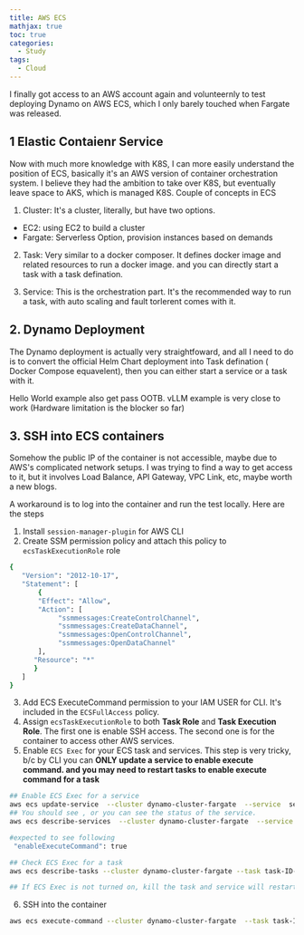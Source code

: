 ```yaml
---
title: AWS ECS
mathjax: true
toc: true
categories:
  - Study
tags:
  - Cloud
---
```


I finally got access to an AWS account again and volunteernly to test deploying Dynamo on AWS ECS, which I only barely touched when Fargate was released.  

## 1 Elastic Contaienr Service
Now with much more knowledge with K8S, I can more easily understand the position of ECS, basically it's an AWS version of container orchestration system. I believe they had the ambition to take over K8S, but eventually leave space to AKS, which is managed K8S.
Couple of concepts in ECS
1. Cluster: It's a cluster, literally, but have two options.
- EC2: using EC2 to build a cluster
- Fargate: Serverless Option, provision instances based on demands

2. Task: Very similar to a docker composer. It defines docker image and related resources to run a docker image. and you can directly start a task with a task defination. 

3. Service: This is the orchestration part. It's the recommended way to run a task, with auto scaling and fault torlerent comes with it. 

## 2. Dynamo Deployment
The Dynamo deployment is actually very straightfoward, and all I need to do is to convert the official Helm Chart deployment into Task defination ( Docker Compose equavelent), then you can either start a service or a task with it.

Hello World example also get pass OOTB. vLLM example is very close to work (Hardware limitation is the blocker so far)

## 3. SSH into ECS containers
Somehow the public IP of the container is not accessible, maybe due to AWS's complicated network setups. I was trying to find a way to get access to it, but it involves Load Balance, API Gateway, VPC Link, etc, maybe worth a new blogs.

A workaround is to log into the container and run the test locally. Here are the steps
1. Install `session-manager-plugin` for AWS CLI
2. Create SSM permission policy and attach this policy to `ecsTaskExecutionRole` role
```sh
{
   "Version": "2012-10-17",
   "Statement": [
       {
       "Effect": "Allow",
       "Action": [
            "ssmmessages:CreateControlChannel",
            "ssmmessages:CreateDataChannel",
            "ssmmessages:OpenControlChannel",
            "ssmmessages:OpenDataChannel"
       ],
      "Resource": "*"
      }
   ]
}
```
3. Add ECS ExecuteCommand permission to your IAM USER for CLI. It's included in the `ECSFullAccess` policy.
4. Assign `ecsTaskExecutionRole` to both **Task Role** and **Task Execution Role**. The first one is enable SSH access. The second one is for the container to access other AWS services. 
5. Enable `ECS Exec` for your ECS task and services. This step is very tricky, b/c by CLI you can **ONLY update a service to enable execute command. and you may need to restart tasks to enable execute command for a task**

```sh
## Enable ECS Exec for a service
aws ecs update-service  --cluster dynamo-cluster-fargate  --service  service-name-hashvalues    --enable-execute-command
## You should see , or you can see the status of the service.
aws ecs describe-services  --cluster dynamo-cluster-fargate  --service service-name-hashvalues   

#expected to see following
 "enableExecuteCommand": true

## Check ECS Exec for a task
aws ecs describe-tasks --cluster dynamo-cluster-fargate --task task-ID-or-ARN

## If ECS Exec is not turned on, kill the task and service will restart it, then it should be turned on (service is already turned on)
```

6. SSH into the container
```sh
aws ecs execute-command --cluster dynamo-cluster-fargate  --task task-ID-or-ARN  --container container-name  --interactive --command "/bin/bash"
``` 
